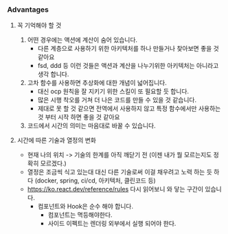### Advantages

1. 꼭 기억해야 할 것
   1. 어떤 경우에는 액션에 계산이 숨어 있습니다.
        - 다른 계층으로 사용하기 위한 아키텍처를 하나 만들거나 찾아보면 좋을 것 같아요
        - fsd, ddd 등 이런 것들은 액션과 계산을 나누기위한 아키텍처는 아니라고 생각 합니다.
   2. 고차 함수를 사용하면 추상화에 대한 개념이 넓어집니다.
        - 대신 ocp 원칙을 잘 지키기 위한 스킬이 또 필요할 듯 합니다.
        - 많은 시행 착오를 거쳐 더 나은 코드를 만들 수 있을 것 같습니다.
        - 제대로 못 할 것 같으면 전역에서 사용하지 않고 특정 함수에서만 사용하는 것 부터 시작 하면 좋을 것 같아요
   3. 코드에서 시간의 의미는 마음대로 바꿀 수 있습니다.

2. 시간에 따른 기술과 열정의 변화
    - 현재 나의 위치 -> 기술의 한계를 아직 깨닫기 전 (이젠 내가 뭘 모르는지도 정확히 모르겠다.)
    - 열정은 조금씩 식고 있는대 대신 다른 기술로써 이걸 채우려고 노력 하는 듯 하다 (docker, spring, ci/cd, 아키텍처, 클린코드 등)
    - https://ko.react.dev/reference/rules 다시 읽어보니 와 닿는 구간이 있습니다.
        - 컴포넌트와 Hook은 순수 해야 합니다.
            - 컴포넌트는 멱등해야한다.
            - 사이드 이펙트는 렌더링 외부에서 실행 되어야 한다.
